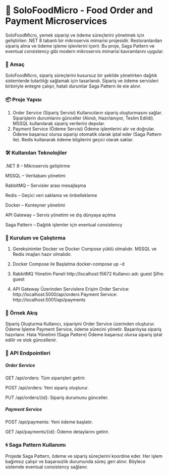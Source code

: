 
# 🍔 SoloFoodMicro - Food Order and Payment Microservices

SoloFoodMicro, yemek siparişi ve ödeme süreçlerini yönetmek için geliştirilen .NET 8 tabanlı bir mikroservis mimarisi projesidir. Restoranlardan sipariş alma ve ödeme işleme işlevlerini içerir. Bu proje, Saga Pattern ve eventual consistency gibi modern mikroservis mimarisi kavramlarını uygular.
### 🎯 Amaç
SoloFoodMicro, sipariş süreçlerini kusursuz bir şekilde yönetirken dağıtık sistemlerde tutarlılığı sağlamak için tasarlandı. Sipariş ve ödeme servisleri birbiriyle entegre çalışır, hatalı durumlar Saga Pattern ile ele alınır.

### 📦 Proje Yapısı
1. Order Service (Sipariş Servisi)
Kullanıcıların sipariş oluşturmasını sağlar.
Siparişlerin durumlarını günceller (Alındı, Hazırlanıyor, Teslim Edildi).
MSSQL kullanılarak sipariş verilerini depolar.
2. Payment Service (Ödeme Servisi)
Ödeme işlemlerini alır ve doğrular.
Ödeme başarısız olursa siparişi otomatik olarak iptal eder (Saga Pattern ile).
Redis kullanarak ödeme bilgilerini geçici olarak saklar.

### 🛠️ Kullanılan Teknolojiler
.NET 8 – Mikroservis geliştirme

MSSQL – Veritabanı yönetimi

RabbitMQ – Servisler arası mesajlaşma

Redis – Geçici veri saklama ve önbellekleme

Docker – Konteyner yönetimi

API Gateway – Servis yönetimi ve dış dünyaya açılma

Saga Pattern – Dağıtık işlemler için eventual consistency

### 🚀 Kurulum ve Çalıştırma
1. Gereksinimler
Docker ve Docker Compose yüklü olmalıdır.
MSSQL ve Redis imajları hazır olmalıdır.

2. Docker Compose ile Başlatma
 docker-compose up -d

3. RabbitMQ Yönetim Paneli
http://localhost:15672
 Kullanıcı adı: guest
Şifre: guest

4. API Gateway Üzerinden Servislere Erişim
Order Service: http://localhost:5000/api/orders
Payment Service: http://localhost:5001/api/payments

### 📖 Örnek Akış
Sipariş Oluşturma
Kullanıcı, siparişini Order Service üzerinden oluşturur.
Ödeme İşleme
Payment Service, ödeme sürecini yönetir. Başarılıysa sipariş hazırlanır.
Hata Yönetimi (Saga Pattern)
Ödeme başarısız olursa sipariş iptal edilir ve stok güncellenir.

### 🔗 API Endpointleri
##### Order Service

GET /api/orders: Tüm siparişleri getirir.

POST /api/orders: Yeni sipariş oluşturur.

PUT /api/orders/{id}: Sipariş durumunu günceller.

##### Payment Service

POST /api/payments: Yeni ödeme başlatır.

GET /api/payments/{id}: Ödeme detaylarını getirir.


### 🌀 Saga Pattern Kullanımı
Projede Saga Pattern, ödeme ve sipariş süreçlerini koordine eder. Her işlem bağımsız çalışır ve başarısızlık durumunda süreç geri alınır. Böylece sistemde eventual consistency sağlanır.
